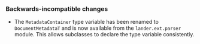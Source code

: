 ### Backwards-incompatible changes

- The `MetadataContainer` type variable has been renamed to `DocumentMetadataT` and is now available from the `lander.ext.parser` module. This allows subclasses to declare the type variable consistently.
